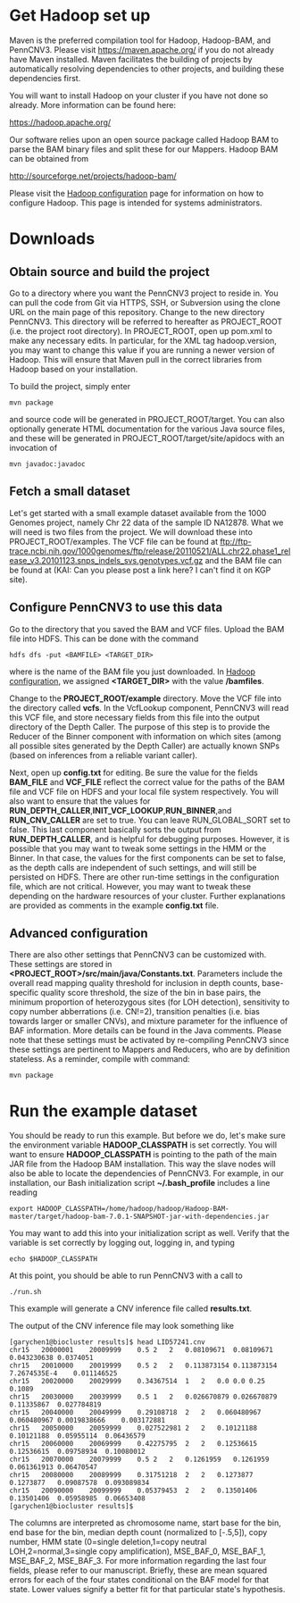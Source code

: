 # Get Hadoop set up

Maven is the preferred compilation tool for Hadoop, Hadoop-BAM, and PennCNV3. Please visit https://maven.apache.org/ if you do not already have Maven installed. Maven facilitates the building of projects by automatically resolving dependencies to other projects, and building these dependencies first.

You will want to install Hadoop on your cluster if you have not done so already. More information can be found here:

https://hadoop.apache.org/

Our software relies upon an open source package called Hadoop BAM to parse the BAM binary files and split these for our Mappers. Hadoop BAM can be obtained from

http://sourceforge.net/projects/hadoop-bam/

Please visit the [Hadoop configuration](initialization.md) page for information on how to configure Hadoop. This page is intended for systems administrators.

# Downloads
## Obtain source and build the project

Go to a directory where you want the PennCNV3 project to reside in. You can pull the code from Git via HTTPS, SSH, or Subversion using the clone URL on the main page of this repository. Change to the new directory PennCNV3. This directory will be referred to hereafter as PROJECT_ROOT (i.e. the project root directory). In PROJECT_ROOT, open up pom.xml to make any necessary edits.  In particular, for the XML tag hadoop.version, you may want to change this value if you are running a newer version of Hadoop. This will ensure that Maven pull in the correct libraries from Hadoop based on your installation.

To build the project, simply enter
```
mvn package
```
and source code will be generated in PROJECT_ROOT/target. You can also optionally generate HTML documentation for the various Java source files, and these will be generated in PROJECT_ROOT/target/site/apidocs with an invocation of 
```
mvn javadoc:javadoc
```

## Fetch a small dataset

Let's get started with a small example dataset available from the 1000 Genomes project, namely Chr 22 data of the sample ID NA12878. What we will need is two files from the project. We will download these into PROJECT_ROOT/examples. The VCF file can be found at ftp://ftp-trace.ncbi.nih.gov/1000genomes/ftp/release/20110521/ALL.chr22.phase1_release_v3.20101123.snps_indels_svs.genotypes.vcf.gz and the BAM file can be found at (KAI: Can you please post a link here? I can't find it on KGP site).

## Configure PennCNV3 to use this data

Go to the directory that you saved the BAM and VCF files. Upload the BAM file into HDFS. This can be done with the command 
```
hdfs dfs -put <BAMFILE> <TARGET_DIR>
```
where **<BAMFILE>** is the name of the BAM file you just downloaded. In [Hadoop configuration](initialization.md), we assigned **<TARGET_DIR>** with the value **/bamfiles**. 

Change to the **PROJECT_ROOT/example** directory. Move the VCF file into the directory called **vcfs**. In the VcfLookup component, PennCNV3 will read this VCF file, and store necessary fields from this file into the output directory of the Depth Caller. The purpose of this step is to provide the Reducer of the Binner component with information on which sites (among all possible sites generated by the Depth Caller) are actually known SNPs (based on inferences from a reliable variant caller).

Next, open up **config.txt** for editing. Be sure the value for the fields **BAM_FILE** and **VCF_FILE** reflect the correct value for the paths of the BAM file and VCF file on HDFS and your local file system respectively. You will also want to ensure that the values for **RUN_DEPTH_CALLER**,**INIT_VCF_LOOKUP**,**RUN_BINNER**,and **RUN_CNV_CALLER** are set to true. You can leave RUN_GLOBAL_SORT set to false. This last component basically sorts the output from **RUN_DEPTH_CALLER**, and is helpful for debugging purposes. However, it is possible that you may want to tweak some settings in the HMM or the Binner. In that case, the values for the first components can be set to false, as the depth calls are independent of such settings, and will still be persisted on HDFS. There are other run-time settings in the configuration file, which are not critical. However, you may want to tweak these depending on the hardware resources of your cluster. Further explanations are provided as comments in the example **config.txt** file.

## Advanced configuration

There are also other settings that PennCNV3 can be customized with. These settings are stored in **<PROJECT_ROOT>/src/main/java/Constants.txt**. Parameters include the overall read mapping quality threshold for inclusion in depth counts, base-specific quality score threshold, the size of the bin in base pairs, the minimum proportion of heterozygous sites (for LOH detection), sensitivity to copy number abberrations (i.e. CN!=2), transition penalties (i.e. bias towards larger or smaller CNVs), and mixture parameter for the influence of BAF information. More details can be found in the Java comments. Please note that these settings must be activated by re-compiling PennCNV3 since these settings are pertinent to Mappers and Reducers, who are by definition stateless. As a reminder, compile with command:
```
mvn package
```

# Run the example dataset

You should be ready to run this example. But before we do, let's make sure the environment variable **HADOOP_CLASSPATH** is set correctly. You will want to ensure **HADOOP_CLASSPATH** is pointing to the path of the main JAR file from the Hadoop BAM installation. This way the slave nodes will also be able to locate the dependencies of PennCNV3. For example, in our installation, our Bash initialization script **~/.bash_profile** includes a line reading
```
export HADOOP_CLASSPATH=/home/hadoop/hadoop/Hadoop-BAM-master/target/hadoop-bam-7.0.1-SNAPSHOT-jar-with-dependencies.jar
```
You may want to add this into your initialization script as well. Verify that the variable is set correctly by logging out, logging in, and typing
```
echo $HADOOP_CLASSPATH
```
At this point, you should be able to run PennCNV3 with a call to
```
./run.sh
```
This example will generate a CNV inference file called **results.txt**.

The output of the CNV inference file may look something like
```
[garychen1@biocluster results]$ head LID57241.cnv 
chr15	20000001	20009999	0.5	2	2	0.08109671	0.08109671	0.043230638	0.0374051
chr15	20010000	20019999	0.5	2	2	0.113873154	0.113873154	7.2674535E-4	0.011146525
chr15	20020000	20029999	0.34367514	1	2	0.0	0.0	0.25	0.1089
chr15	20030000	20039999	0.5	1	2	0.026670879	0.026670879	0.11335867	0.027784819
chr15	20040000	20049999	0.29108718	2	2	0.060480967	0.060480967	0.0019838666	0.003172881
chr15	20050000	20059999	0.027522981	2	2	0.10121188	0.10121188	0.05955114	0.06436579
chr15	20060000	20069999	0.42275795	2	2	0.12536615	0.12536615	0.09758934	0.10080012
chr15	20070000	20079999	0.5	2	2	0.1261959	0.1261959	0.061361913	0.06470547
chr15	20080000	20089999	0.31751218	2	2	0.1273877	0.1273877	0.09087578	0.093089834
chr15	20090000	20099999	0.05379453	2	2	0.13501406	0.13501406	0.05958985	0.06653408
[garychen1@biocluster results]$ 

```
The columns are interpreted as chromosome name, start base for the bin, end base for the bin, median depth count (normalized to [-.5,5]), copy number, HMM state (0=single deletion,1=copy neutral LOH,2=normal,3=single copy amplification), MSE_BAF_0, MSE_BAF_1, MSE_BAF_2, MSE_BAF_3. For more information regarding the last four fields, please refer to our manuscript. Briefly, these are mean squared errors for each of the four states conditional on the BAF model for that state. Lower values signify a better fit for that particular state's hypothesis.


